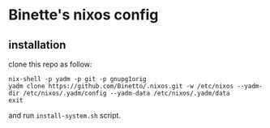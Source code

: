 # Binette's nixos config

## installation
clone this repo as follow:
```
nix-shell -p yadm -p git -p gnupg1orig
yadm clone https://github.com/Binetto/.nixos.git -w /etc/nixos --yadm-dir /etc/nixos/.yadm/config --yadm-data /etc/nixos/.yadm/data
exit
```
and run `install-system.sh` script.
